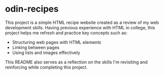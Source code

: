 # odin-recipes

This project is a simple HTML recipe website created as a review of
my web development skills. Having previous experience with HTML
in college, this project helps me refresh and practice key concepts
such as:

- Structuring web pages with HTML elements
- Linking between pages
- Using lists and images effectively

This README also serves as a reflection on the skills I'm revisiting
and reinforcing while completing this project.
